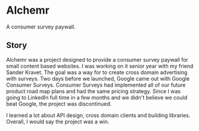 Alchemr
=======

A consumer survey paywall.

Story
-----

Alchemr was a project designed to provide a consumer survey paywall for small content based websites.
I was working on it senior year with my friend Sander Kravet. The goal was a way for to create cross
domain advertising with surveys. Two days before we launched, Google came out with Google Consumer
Surveys. Consumer Surveys had implemented all of our future product road map plans and had the same
pricing strategy. Since I was going to LinkedIn full time in a few months and we didn't believe we
could beat Google, the project was discontinued.

I learned a lot about API design, cross domain clients and building libraries. Overall, I would say
the project was a win.
